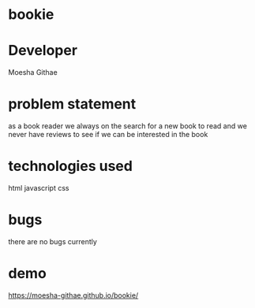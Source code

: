 # bookie
# Developer
Moesha Githae
# problem statement
as a book reader we always on the search for a new book to read and we never have reviews to see if we can be interested in the book
# technologies used
html
javascript
css
# bugs
there are no bugs currently
# demo
https://moesha-githae.github.io/bookie/

